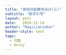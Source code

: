 ```yaml
---
title: "游戏功能模块设计(三)"
subtitle: "新手引导"
layout: post
date:   2020-12-14
author: "MagicianJoker"
header-style: text
tags:
  - 功能
  - Unity
---
```


